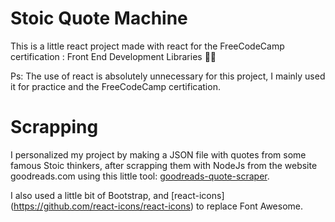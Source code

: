 # Stoic Quote Machine
This is a little react project made with react for the FreeCodeCamp certification : Front End Development Libraries 👩‍🎓

Ps: The use of react is absolutely unnecessary for this project, I mainly used it for practice and the  FreeCodeCamp certification.

# Scrapping
I personalized my project by making a JSON file with quotes from some famous Stoic thinkers, after scrapping them with NodeJs from the website goodreads.com using this little tool:  [goodreads-quote-scraper](https://github.com/facebook/create-react-app).

I also used a little bit of Bootstrap, and [react-icons] (https://github.com/react-icons/react-icons) to replace Font Awesome.

